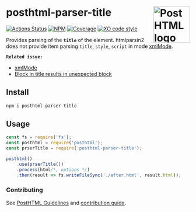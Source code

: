 # posthtml-parser-title <img align="right" height="100" title="PostHTML logo" src="http://posthtml.github.io/posthtml/logo.svg">

[![Actions Status][action]][action-url]
[![NPM][npm]][npm-url]
[![Coverage][cover]][cover-badge]
[![XO code style][style]][style-url]

Provides parsing of the **`title`** of the element. htmlparsin2 does not provide item parsing `title`, `style`, `script` in mode [xmlMode](https://github.com/fb55/htmlparser2/wiki/Parser-options#option-xmlmode).

**`Related issue:`**
  - [xmlMode](https://github.com/fb55/htmlparser2/issues/642)
  - [Block in title results in unexpected block](https://github.com/posthtml/posthtml-parser/issues/53)

## Install

```bash
npm i posthtml-parser-title
```

## Usage

``` js
const fs = require('fs');
const posthtml = require('posthtml');
const prserTitle = require('posthtml-parser-title');

posthtml()
    .use(prserTitle())
    .process(html/*, options */)
    .then(result => fs.writeFileSync('./after.html', result.html));
```

### Contributing

See [PostHTML Guidelines](https://github.com/posthtml/posthtml/tree/master/docs) and [contribution guide](CONTRIBUTING.md).

[action]: https://github.com/posthtml/posthtml-parser-title/workflows/Actions%20Status/badge.svg
[action-url]: https://github.com/posthtml/posthtml-parser-title/actions?query=workflow%3A%22CI+tests%22

[npm]: https://img.shields.io/npm/v/posthtml-parser-title.svg
[npm-url]: https://npmjs.com/package/posthtml-parser-title

[style]: https://badgen.net/xo/status/chalk
[style-url]: https://github.com/xojs/xo

[cover]: https://coveralls.io/repos/posthtml/posthtml-parser-title/badge.svg?branch=master
[cover-badge]: https://coveralls.io/r/posthtml/posthtml-parser-title?branch=master
